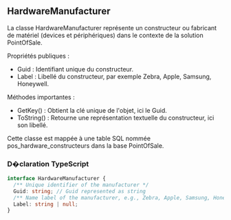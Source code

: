 ﻿## HardwareManufacturer

La classe HardwareManufacturer représente un constructeur ou fabricant de matériel (devices et périphériques) dans le contexte de la solution PointOfSale.

Propriétés publiques :
- Guid : Identifiant unique du constructeur.
- Label : Libellé du constructeur, par exemple Zebra, Apple, Samsung, Honeywell.

Méthodes importantes :
- GetKey() : Obtient la clé unique de l'objet, ici le Guid.
- ToString() : Retourne une représentation textuelle du constructeur, ici son libellé.

Cette classe est mappée à une table SQL nommée pos_hardware_constructeurs dans la base PointOfSale.

### D�claration TypeScript
```typescript
interface HardwareManufacturer {
  /** Unique identifier of the manufacturer */
  Guid: string; // Guid represented as string
  /** Name label of the manufacturer, e.g., Zebra, Apple, Samsung, Honeywell */
  Label: string | null;
}
```